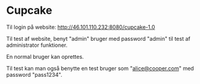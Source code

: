 # Cupcake

Til login på website: http://46.101.110.232:8080/cupcake-1.0

Til test af website, benyt "admin" bruger med password "admin" til test af administrator funktioner.


En normal bruger kan oprettes.

Til test kan man også benytte en test bruger som "alice@cooper.com" med password "pass1234".
